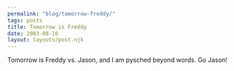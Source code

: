 ```yaml
---
permalink: "blog/tomorrow-freddy/"
tags: posts
title: Tomorrow is Freddy
date: 2003-08-16
layout: layouts/post.njk
---
```


Tomorrow is Freddy vs. Jason, and I am pysched beyond words. Go Jason!